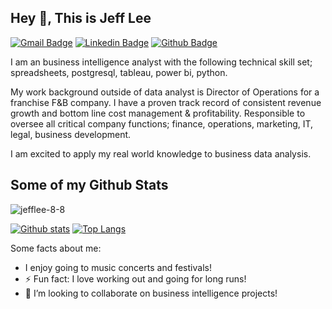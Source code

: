 ## Hey 👋, This is Jeff Lee
[![Gmail Badge](https://img.shields.io/badge/-jeffleezy@gmail.com-c14438?style=flat&logo=Gmail&logoColor=white&link=mailto:jeffleezy@gmail.com)](mailto:jeffleezy@gmail.com) 
[![Linkedin Badge](https://img.shields.io/badge/-www.linkedin.com/in/jeffrey-lee-2aa56014-0072b1?style=flat&logo=Linkedin&logoColor=white&link=https://www.linkedin.com/in/www.linkedin.com/in/jeffrey-lee-2aa56014/)](https://www.linkedin.com/in/www.linkedin.com/in/jeffrey-lee-2aa56014/) [![Github Badge](https://img.shields.io/badge/-jefflee-8-8-grey?style=flat&logo=github&logoColor=white&link=https://github.com/jefflee-8-8/)](https://www.github.com/jefflee-8-8/) <p align='left'>I am an business intelligence analyst with the following technical skill set; spreadsheets, postgresql, tableau, power bi, python. 

My work background outside of data analyst is Director of Operations for a franchise F&B company. I have a proven track record of consistent revenue growth and bottom line cost management & profitability.  Responsible to oversee all critical company functions; finance, operations, marketing, IT, legal, business development.

I am excited to apply my real world knowledge to business data analysis.</p>
## Some of my Github Stats
<p align=left> <img src=https://komarev.com/ghpvc/?username=jefflee-8-8 alt=jefflee-8-8 /> </p>

[![Github stats](https://github-readme-stats.vercel.app/api?username=jefflee-8-8&show_icons=true&include_all_commits=true)](https://github.com/jefflee-8-8/github-readme-stats)
[![Top Langs](https://github-readme-stats.vercel.app/api/top-langs/?username=jefflee-8-8&layout=compact)](https://github.com/jefflee-8-8/github-readme-stats)

Some facts about me:
- I enjoy going to music concerts and festivals!
- ⚡ Fun fact: I love working out and going for long runs!
- 👯 I’m looking to collaborate on business intelligence projects!


<!--
**jefflee-8-8/jefflee-8-8** is a ✨ _special_ ✨ repository because its `README.md` (this file) appears on your GitHub profile.

Here are some ideas to get you started:

- 🔭 I’m currently working on ...
- 🌱 I’m currently learning ...
- 👯 I’m looking to collaborate on ...
- 🤔 I’m looking for help with ...
- 💬 Ask me about ...
- 📫 How to reach me: ...
- ⚡ Fun fact: I love working out and going for long runs!
-->
